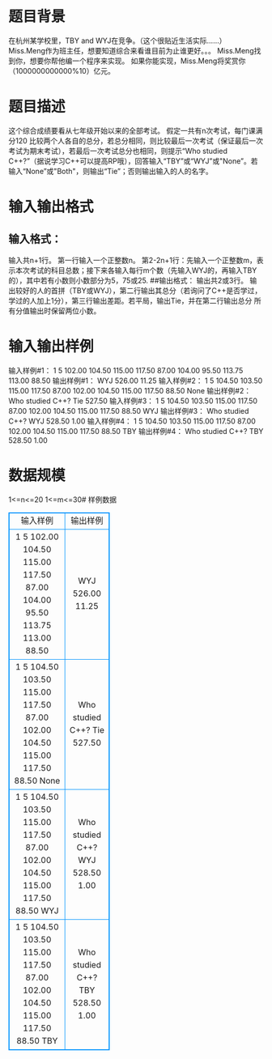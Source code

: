 # 题目背景
在杭州某学校里，TBY and WYJ在竞争。（这个很贴近生活实际……）
Miss.Meng作为班主任，想要知道综合来看谁目前为止谁更好。。。
Miss.Meng找到你，想要你帮他编一个程序来实现。
如果你能实现，Miss.Meng将奖赏你（1000000000000%10）亿元。

# 题目描述
这个综合成绩要看从七年级开始以来的全部考试。
假定一共有n次考试，每门课满分120
比较两个人各自的总分，若总分相同，则比较最后一次考试（保证最后一次考试为期末考试），若最后一次考试总分也相同，则提示“Who studied C++?”（据说学习C++可以提高RP哦），回答输入“TBY”或“WYJ”或"None”。若输入“None”或"Both"，则输出“Tie”；否则输出输入的人的名字。

# 输入输出格式
## 输入格式：
输入共n+1行。
第一行输入一个正整数n。
第2-2n+1行：先输入一个正整数m，表示本次考试的科目总数；接下来各输入每行m个数（先输入WYJ的，再输入TBY的），其中若有小数则小数部分为5，75或25.
##输出格式：
输出共2或3行。
输出较好的人的首拼（TBY或WYJ），第二行输出其总分（若询问了C++是否学过，学过的人加上1分），第三行输出差距。若平局，输出Tie，并在第二行输出总分
所有分值输出时保留两位小数。

# 输入输出样例
输入样例#1：
1
5 102.00 104.50 115.00 117.50 87.00
104.00 95.50 113.75 113.00 88.50
输出样例#1： 
WYJ
526.00
11.25
输入样例#2：
1
5 104.50 103.50 115.00 117.50 87.00 
102.00 104.50 115.00 117.50 88.50
None
输出样例#2： 
Who studied C++?
Tie
527.50
输入样例#3： 
1
5 104.50 103.50 115.00 117.50 87.00
102.00 104.50 115.00 117.50 88.50 
WYJ
输出样例#3：
Who studied C++?
WYJ
528.50
1.00
输入样例#4： 
1
5 104.50 103.50 115.00 117.50 87.00
102.00 104.50 115.00 117.50 88.50
TBY
输出样例#4：
Who studied C++?
TBY
528.50
1.00

# 数据规模
1<=n<=20
1<=m<=30# 样例数据
<style>
        table,table tr th, table tr td { border:1px solid #0094ff; }
        table { width: 200px; min-height: 25px; line-height: 25px; text-align: center; border-collapse: collapse;}   
    </style>
<table>
	<tr>
		<td>输入样例</td>
		<td>输出样例</td>
	</tr>
<tr><td>1
5 102.00 104.50 115.00 117.50 87.00
104.00 95.50 113.75 113.00 88.50</td><td>WYJ
526.00
11.25</td></tr><tr><td>1
5 104.50 103.50 115.00 117.50 87.00 
102.00 104.50 115.00 117.50 88.50
None</td><td>Who studied C++?
Tie
527.50</td></tr><tr><td>1
5 104.50 103.50 115.00 117.50 87.00
102.00 104.50 115.00 117.50 88.50 
WYJ</td><td>Who studied C++?
WYJ
528.50
1.00</td></tr><tr><td>1
5 104.50 103.50 115.00 117.50 87.00
102.00 104.50 115.00 117.50 88.50
TBY</td><td>Who studied C++?
TBY
528.50
1.00</td></tr></table>
